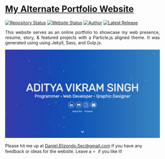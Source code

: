 # <a href="https://people.umass.edu/avsingh" target="_blank">My Alternate Portfolio Website</a>

[![Repository Status](https://img.shields.io/badge/Repository%20Status-Maintained-dark%20green.svg)]((https://github.com/DeSecurity/DeSecurity.github.io))
[![Website Status](https://img.shields.io/badge/Website%20Status-Online-green)](https://people.umass.edu/avsingh)
[![Author](https://img.shields.io/badge/Author-Aditya%20Vikram%20Singh-blue.svg)](https://www.linkedin.com/in/daniel-elizondo-608b128a/)
[![Latest Release](https://img.shields.io/badge/Latest%20Release-13%20June%202021-yellow.svg)](https://github.com/DeSecurity/DeSecurity.github.io/commit/master)

 <p align="justify">This website serves as an online portfolio to showcase my web presence, resume, story, & featured projects with a Particle.js aligned theme. It was generated using using Jekyll, Sass, and Gulp.js.</p>

![My Alternate Portfolio Website](https://raw.githubusercontent.com/AVS1508/My-Alternate-Portfolio-Website/master/My-Alternate-Portfolio-Website.jpg)

Please hit me up at Daniel.Elizondo.Sec@gmail.com if you have any feedback or ideas for the website. Leave a :star: &nbsp;if you like it!
